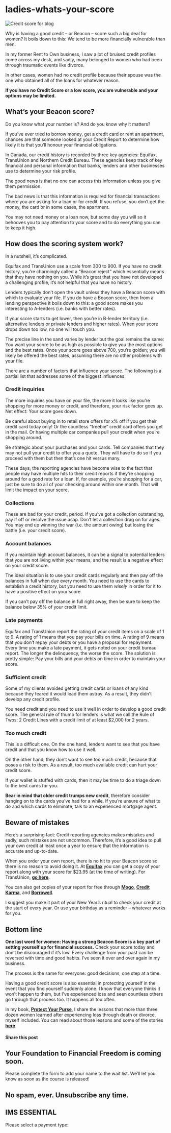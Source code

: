 # ladies-whats-your-score
![Credit score for blog](https://yourfinanciallaunchpad.com/wp-content/uploads/elementor/thumbs/Credit-score-for-blog-qdc6cpthe1jg09nepcheyd0ymqwyqy89x64timb4aw.jpg "Credit score for blog")

Why is having a good credit – or Beacon – score such a big deal for women? It boils down to this: We tend to be more financially vulnerable than men.

In my former Rent to Own business, I saw a lot of bruised credit profiles come across my desk, and sadly, many belonged to women who had been through traumatic events like divorce.

In other cases, women had no credit profile because their spouse was the one who obtained all of the loans for whatever reason.

**If you have no Credit Score or a low score, you are vulnerable and your options may be limited.**

## What’s your Beacon score?

Do you know what your number is? And do you know why it matters?

If you’ve ever tried to borrow money, get a credit card or rent an apartment, chances are that someone looked at your Credit Report to determine how likely it is that you’ll honour your financial obligations.

In Canada, our credit history is recorded by three key agencies: Equifax, TransUnion and Northern Credit Bureau. These agencies keep track of key financial and personal information that banks, lenders and other businesses use to determine your risk profile.

The good news is that no one can access this information unless you give them permission.

The bad news is that this information is required for financial transactions where you are asking for a loan or for credit. If you refuse, you don’t get the money, the card or in some cases, the apartment.

You may not need money or a loan now, but some day you will so it behooves you to pay attention to your score and to do everything you can to keep it high.

## How does the scoring system work?

In a nutshell, it’s complicated.

Equifax and TransUnion use a scale from 300 to 900. If you have no credit history, you’re charmingly called a “Beacon reject” which essentially means that they have nothing on you. While it’s great that you have not developed a challenging profile, it’s not helpful that you have no history.

Lenders typically don’t open the vault unless they have a Beacon score with which to evaluate your file. If you do have a Beacon score, then from a lending perspective it boils down to this: a good score makes you interesting to A-lenders (i.e. banks with better rates).

If your score starts to get lower, then you’re in B-lender territory (i.e. alternative lenders or private lenders and higher rates). When your score drops down too low, no one will touch you.

The precise line in the sand varies by lender but the goal remains the same: You want your score to be as high as possible to give you the most options and the best rates. Once your score goes above 700, you’re golden; you will likely be offered the best rates, assuming there are no other problems with your file.

There are a number of factors that influence your score. The following is a partial list that addresses some of the biggest influences.

### Credit inquiries

The more inquiries you have on your file, the more it looks like you’re shopping for more money or credit, and therefore, your risk factor goes up. Net effect: Your score goes down.

Be careful about buying in to retail store offers for x% off if you get their credit card today only! Or the countless “freebie” credit card offers you get in the mail. Or having multiple car companies pull your credit when you’re shopping around.

Be strategic about your purchases and your cards. Tell companies that they may not pull your credit to offer you a quote. They will have to do so if you proceed with them but then that’s one hit versus many.

These days, the reporting agencies have become wise to the fact that people may have multiple hits to their credit reports if they’re shopping around for a good rate for a loan. If, for example, you’re shopping for a car, just be sure to do all of your checking around within one month. That will limit the impact on your score.

### Collections

These are bad for your credit, period. If you’ve got a collection outstanding, pay if off or resolve the issue asap. Don’t let a collection drag on for ages. You may end up winning the war (i.e. the amount owing) but losing the battle (i.e. your credit score).

### Account balances

If you maintain high account balances, it can be a signal to potential lenders that you are not living within your means, and the result is a negative effect on your credit score.

The ideal situation is to use your credit cards regularly and then pay off the balances in full when due every month. You need to use the cards to establish a credit history, but you need to use them *wisely* in order for it to have a positive effect on your score.

If you can’t pay off the balance in full right away, then be sure to keep the balance below 35% of your credit limit.

### Late payments

Equifax and TransUnion report the rating of your credit items on a scale of 1 to 9. A rating of 1 means that you pay your bills on time. A rating of 9 means that you don’t repay your debts or you have a proposal for repayment. Every time you make a late payment, it gets noted on your credit bureau report. The longer the delinquency, the worse the score. The solution is pretty simple: Pay your bills and your debts on time in order to maintain your score.

### Sufficient credit

Some of my clients avoided getting credit cards or loans of any kind because they feared it would lead them astray. As a result, they didn’t develop any credit profile.

You need credit and you need to use it well in order to develop a good credit score. The general rule of thumb for lenders is what we call the Rule of Twos: 2 Credit Lines with a credit limit of at least $2,000 for 2 years.

### Too much credit

This is a difficult one. On the one hand, lenders want to see that you have credit and that you know how to use it well.

On the other hand, they don’t want to see too much credit, because that poses a risk to them. As a result, too much available credit can hurt your credit score.

If your wallet is stuffed with cards, then it may be time to do a triage down to the best cards for you.

**Bear in mind that older credit trumps new credit**, therefore consider hanging on to the cards you’ve had for a while. If you’re unsure of what to do and which cards to eliminate, talk to an experienced mortgage agent.

## Beware of mistakes

Here’s a surprising fact: Credit reporting agencies makes mistakes and sadly, such mistakes are not uncommon. Therefore, it’s a good idea to pull your own credit at least once a year to ensure that the information is accurate and up-to-date.

When you order your own report, there is no hit to your Beacon score so there is no reason to avoid doing it. At **[Equifax](http://www.consumer.equifax.ca/home/en_ca)** you can get a copy of your report along with your score for $23.95 (at the time of writing). For TransUnion, **[go here](http://www.transunion.ca/ca/personal/personal_en.page)**.

You can also get copies of your report for free through **[Mogo](https://www.mogo.ca/)**, **[Credit Karma](https://www.creditkarma.ca/)**, and **[Borrowell](https://borrowell.com/?utm_source=google&utm_medium=cpc&utm_campaign=Search_Brand_Ontario&utm_content=GoogleAdsTagExperiment&utm_term=%2Bborrowell&gclid=EAIaIQobChMIwonSobii6gIVyZ6zCh0oSgakEAAYASAAEgISAPD_BwE)**.

I suggest you make it part of your New Year’s ritual to check your credit at the start of every year. Or use your birthday as a reminder – whatever works for you.

## Bottom line

**One last word for women: Having a strong Beacon Score is a key part of setting yourself up for financial success.** Check your score today and don’t be discouraged if it’s low. Every challenge from your past can be reversed with time and good habits. I’ve seen it over and over again in my business.

The process is the same for everyone: good decisions, one step at a time.

Having a good credit score is also essential in protecting yourself in the event that you find yourself suddenly alone. I know that everyone thinks it won’t happen to them, but I’ve experienced loss and seen countless others go through that process too. It happens all too often.

In my book, **[Protect Your Purse](https://yourfinanciallaunchpad.com/book/)**, I share the lessons that more than three dozen women learned after experiencing loss through death or divorce, myself included. You can read about those lessons and some of the stories **[here](https://www.amazon.ca/Protect-Purse-Shared-Lessons-Women/dp/0995821801/ref=sr_1_1?dchild=1&keywords=protect+your+purse&qid=1593276461&sr=8-1)**.

#### Share this post

## Your Foundation to Financial Freedom is coming soon.

Please complete the form to add your name to the wait list. We’ll let you know as soon as the course is released!

## No spam, ever. Unsubscribe any time.

## IMS ESSENTIAL

Please select a payment type: